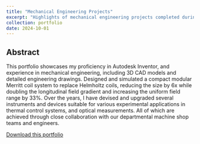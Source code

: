 ```yaml
---
title: "Mechanical Engineering Projects"
excerpt: "Highlights of mechanical engineering projects completed during graduate school<br/><img src='images/Jiachen_He_Merritt_coil_master_view.png'>"
collection: portfolio
date: 2024-10-01
---
```


## Abstract
This portfolio showcases my proficiency in Autodesk Inventor, and experience in mechanical engineering, including 3D CAD models and detailed engineering drawings. Designed and simulated a compact modular Merritt coil system to replace Helmholtz coils, reducing the size by 6x while doubling the longitudinal field gradient and increasing the uniform field range by 33%. Over the years, I have devised and upgraded several instruments and devices suitable for various experimental applications in thermal control systems, and optical measurements. All of which are achieved through close collaboration with our departmental machine shop teams and engineers.

<p><a href="{{ base_path }}/portfolio-bruce.github.io//portfolio//Jiachen_He_ME_portfolio.pdf" target="_blank">Download this portfolio</a></p>